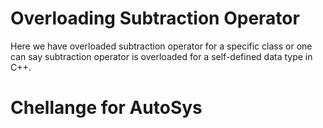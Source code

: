 # Overloading Subtraction Operator

Here we have overloaded subtraction operator for a specific class or one can say subtraction operator is overloaded for a self-defined data type in C++.


# Chellange for AutoSys
